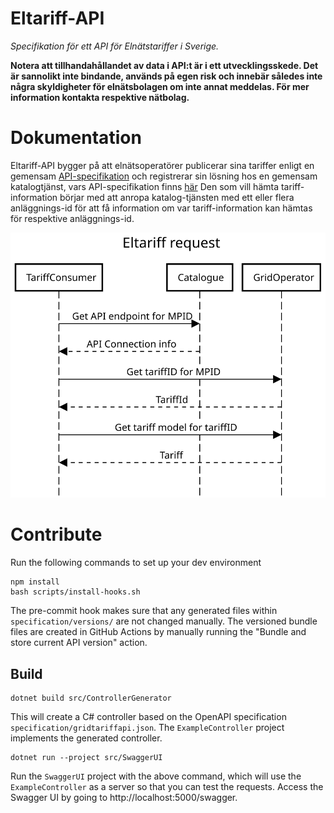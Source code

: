 # Eltariff-API
_Specifikation för ett API för Elnätstariffer i Sverige._

__Notera att tillhandahållandet av data i API:t är i ett utvecklingsskede. Det är sannolikt inte bindande, används på egen risk och innebär således inte några skyldigheter för elnätsbolagen om inte annat meddelas. För mer information kontakta respektive nätbolag.__
# Dokumentation
Eltariff-API bygger på att elnätsoperatörer publicerar sina tariffer enligt en gemensam [API-specifikation](specification/gridtariffapi.json)
och registrerar sin lösning hos en gemensam katalogtjänst, vars API-specifikation finns [här](specification/catalogueapi.json)
Den som vill hämta tariff-information börjar med att anropa katalog-tjänsten med ett eller flera anläggnings-id för att få information om var tariff-information kan hämtas för respektive anläggnings-id.

![Basic onboarding sequence](doc/Eltariff_sequence_diagram.svg)

# Contribute
Run the following commands to set up your dev environment

    npm install
    bash scripts/install-hooks.sh

The pre-commit hook makes sure that any generated files within `specification/versions/` are not changed manually. The versioned bundle files are created in GitHub Actions by manually running the "Bundle and store current API version" action.

## Build
    dotnet build src/ControllerGenerator

This will create a C# controller based on the OpenAPI specification `specification/gridtariffapi.json`. The `ExampleController` project implements the generated controller.

    dotnet run --project src/SwaggerUI

Run the `SwaggerUI` project with the above command, which will use the `ExampleController` as a server so that you can test the requests.
Access the Swagger UI by going to http://localhost:5000/swagger.
